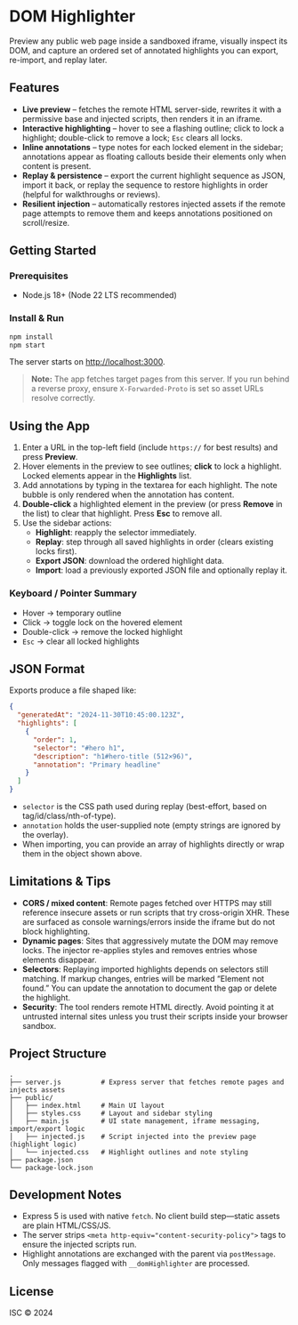 # DOM Highlighter

Preview any public web page inside a sandboxed iframe, visually inspect its DOM, and capture an ordered set of annotated highlights you can export, re-import, and replay later.

## Features

- **Live preview** – fetches the remote HTML server-side, rewrites it with a permissive base and injected scripts, then renders it in an iframe.
- **Interactive highlighting** – hover to see a flashing outline; click to lock a highlight; double-click to remove a lock; `Esc` clears all locks.
- **Inline annotations** – type notes for each locked element in the sidebar; annotations appear as floating callouts beside their elements only when content is present.
- **Replay & persistence** – export the current highlight sequence as JSON, import it back, or replay the sequence to restore highlights in order (helpful for walkthroughs or reviews).
- **Resilient injection** – automatically restores injected assets if the remote page attempts to remove them and keeps annotations positioned on scroll/resize.

## Getting Started

### Prerequisites

- Node.js 18+ (Node 22 LTS recommended)

### Install & Run

```bash
npm install
npm start
```

The server starts on [http://localhost:3000](http://localhost:3000).

> **Note:** The app fetches target pages from this server. If you run behind a reverse proxy, ensure `X-Forwarded-Proto` is set so asset URLs resolve correctly.

## Using the App

1. Enter a URL in the top-left field (include `https://` for best results) and press **Preview**.
2. Hover elements in the preview to see outlines; **click** to lock a highlight. Locked elements appear in the **Highlights** list.
3. Add annotations by typing in the textarea for each highlight. The note bubble is only rendered when the annotation has content.
4. **Double-click** a highlighted element in the preview (or press **Remove** in the list) to clear that highlight. Press **Esc** to remove all.
5. Use the sidebar actions:
   - **Highlight**: reapply the selector immediately.
   - **Replay**: step through all saved highlights in order (clears existing locks first).
   - **Export JSON**: download the ordered highlight data.
   - **Import**: load a previously exported JSON file and optionally replay it.

### Keyboard / Pointer Summary

- Hover → temporary outline
- Click → toggle lock on the hovered element
- Double-click → remove the locked highlight
- `Esc` → clear all locked highlights

## JSON Format

Exports produce a file shaped like:

```json
{
  "generatedAt": "2024-11-30T10:45:00.123Z",
  "highlights": [
    {
      "order": 1,
      "selector": "#hero h1",
      "description": "h1#hero-title (512×96)",
      "annotation": "Primary headline"
    }
  ]
}
```

- `selector` is the CSS path used during replay (best-effort, based on tag/id/class/nth-of-type).
- `annotation` holds the user-supplied note (empty strings are ignored by the overlay).
- When importing, you can provide an array of highlights directly or wrap them in the object shown above.

## Limitations & Tips

- **CORS / mixed content**: Remote pages fetched over HTTPS may still reference insecure assets or run scripts that try cross-origin XHR. These are surfaced as console warnings/errors inside the iframe but do not block highlighting.
- **Dynamic pages**: Sites that aggressively mutate the DOM may remove locks. The injector re-applies styles and removes entries whose elements disappear.
- **Selectors**: Replaying imported highlights depends on selectors still matching. If markup changes, entries will be marked “Element not found.” You can update the annotation to document the gap or delete the highlight.
- **Security**: The tool renders remote HTML directly. Avoid pointing it at untrusted internal sites unless you trust their scripts inside your browser sandbox.

## Project Structure

```
.
├── server.js          # Express server that fetches remote pages and injects assets
├── public/
│   ├── index.html     # Main UI layout
│   ├── styles.css     # Layout and sidebar styling
│   ├── main.js        # UI state management, iframe messaging, import/export logic
│   ├── injected.js    # Script injected into the preview page (highlight logic)
│   └── injected.css   # Highlight outlines and note styling
├── package.json
└── package-lock.json
```

## Development Notes

- Express 5 is used with native `fetch`. No client build step—static assets are plain HTML/CSS/JS.
- The server strips `<meta http-equiv="content-security-policy">` tags to ensure the injected scripts run.
- Highlight annotations are exchanged with the parent via `postMessage`. Only messages flagged with `__domHighlighter` are processed.

## License

ISC © 2024
